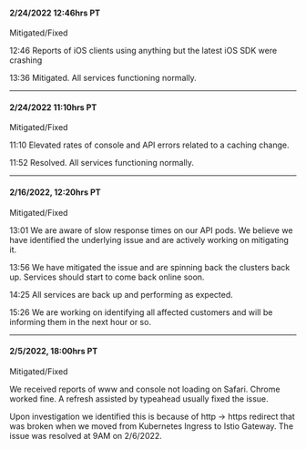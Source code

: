#### 2/24/2022 12:46hrs PT

Mitigated/Fixed

12:46 Reports of iOS clients using anything but the latest iOS SDK were crashing

13:36 Mitigated.  All services functioning normally.

---

#### 2/24/2022 11:10hrs PT

Mitigated/Fixed

11:10 Elevated rates of console and API errors related to a caching change.

11:52 Resolved.  All services functioning normally.

---

#### 2/16/2022, 12:20hrs PT

Mitigated/Fixed

13:01
We are aware of slow response times on our API pods.  We believe we have identified the underlying issue and are actively working on mitigating it.

13:56
We have mitigated the issue and are spinning back the clusters back up.  Services should start to come back online soon.

14:25
All services are back up and performing as expected.  

15:26
We are working on identifying all affected customers and will be informing them in the next hour or so.

---

#### 2/5/2022, 18:00hrs PT

Mitigated/Fixed

We received reports of www and console not loading on Safari. Chrome worked fine. A refresh assisted by typeahead usually fixed the issue.

Upon investigation we identified this is because of http -> https redirect that was broken when we moved from Kubernetes Ingress to Istio Gateway. The issue was resolved at 9AM on 2/6/2022.
